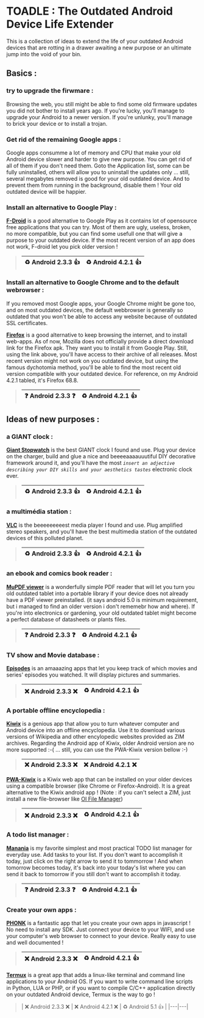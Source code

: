 # TOADLE : The Outdated Android Device Life Extender

This is a collection of ideas to extend the life of your outdated Android devices that are rotting in a drawer awaiting a new purpose or an ultimate jump into the void of your bin.

## Basics :

### try to upgrade the firwmare :
Browsing the web, you still might be able to find some old firmware updates you did not bother to install years ago. If you're lucky, you'll manage to upgrade your Android to a newer version. If you're unlunky, you'll manage to brick your device or to install a trojan.

### Get rid of the remaining Google apps :
Google apps consumme a lot of memory and CPU that make your old Android device slower and harder to give new purpose. You can get rid of all of them if you don't need them. Goto the Application list, some can be fully uninstalled, others will allow you to uninstall the updates only ... still, several megabytes removed is good for your old outdated device. And to prevent them from running in the background, disable them ! Your old outdated device will be happier.

### Install an alternative to Google Play :

**[F-Droid](https://f-droid.org/)** is a good alternative to Google Play as it contains lot of opensource free applications that you can try. Most of them are ugly, useless, broken, no more compatible, but you can find some usefull one that will give a purpose to your outdated device. If the most recent version of an app does not work, F-droid let you pick older version !
> | :recycle: Android 2.3.3 :+1:  | :recycle: Android 4.2.1 :+1: |
> |---|---|

### Install an alternative to Google Chrome and to the default webrowser :
If you removed most Google apps, your Google Chrome might be gone too, and on most outdated devices, the default webbrowser is generally so outdated that you won't be able to access any website because of outdated SSL certificates.

**[Firefox](https://github.com/mozilla-mobile/fenix/releases)** is a good alternative to keep browsing the internet, and to install web-apps.
As of now, Mozilla does not officially provide a direct download link for the Firefox apk. They want you to install it from Google Play. Still, using the link above, you'll have access to their archive of all releases. Most recent version might not work on you outdated device, but using the famous dychotomia method, you'll be able to find the most recent old version compatible with your outdated device.
For reference, on my Android 4.2.1 tabled, it's Firefox 68.8.
> | :question: Android 2.3.3 :question:  | :recycle: Android 4.2.1 :+1: |
> |---|---|



## Ideas of new purposes :

### a GIANT clock :

**[Giant Stopwatch](https://f-droid.org/fr/packages/omegacentauri.mobi.simplestopwatch/)** is the best GIANT clock I found and use. Plug your device on the charger, build and glue a nice and beeeeaaaauuutiful DIY decorative framework around it, and you'll have the most *`insert an adjective describing your DIY skills and your aesthetics tastes`* electronic clock ever.
> | :recycle: Android 2.3.3 :+1:  | :recycle: Android 4.2.1 :+1: |
> |---|---|

### a multimédia station :

**[VLC](https://f-droid.org/fr/packages/org.videolan.vlc/)** is the beeeeeeeeest media player I found and use. Plug amplified stereo speakers, and you'll have the best multimedia station of the outdated devices of this polluted planet.
> | :recycle: Android 2.3.3 :+1:  | :recycle: Android 4.2.1 :+1: |
> |---|---|


### an ebook and comics book reader :

**[MuPDF viewer](https://f-droid.org/fr/packages/com.artifex.mupdf.viewer.app/)** is a wonderfully simple PDF reader that will let you turn you old outdated tablet into a portable library if your device does not already have a PDF viewer preinstalled. (it says android 5.0 is minimum requirement, but i managed to find an older version i don't rememebr how and where). If you're into electronics or gardening, your old outdated tablet might become a perfect database of datasheets or plants files.
> | :question: Android 2.3.3 :question:  | :recycle: Android 4.2.1 :+1: |
> |---|---|


### TV show and Movie database :

**[Episodes](https://f-droid.org/fr/packages/com.redcoracle.episodes/)** is an amaaazing apps that let you keep track of which movies and series' episodes you watched. It will display pictures and summaries.
> | :x: Android 2.3.3 :x:  | :recycle: Android 4.2.1 :+1: |
> |---|---|

### A portable offline encyclopedia :

**[Kiwix](https://www.kiwix.org/en/)** is a genious app that allow you to turn whatever computer and Android device into an offline encyclopedia.
Use it to download various versions of Wikipedia and other encylopedic websites provided as ZIM archives. Regarding the Android app of Kiwix, older Android version are no more supported :-( ... still, you can use the PWA-Kiwix version bellow :-)
> | :x: Android 2.3.3 :x:  | :x: Android 4.2.1 :x: |
> |---|---|

**[PWA-Kiwix](https://pwa.kiwix.org/)** is a Kiwix web app that can be installed on your older devices using a compatible browser (like Chrome or Firefox-Android). It is a great alternative to the Kiwix android app ! (Note : if you can't select a ZIM, just install a new file-browser like [OI File Manager](https://f-droid.org/fr/packages/org.openintents.filemanager/))
> | :x: Android 2.3.3 :x:  | :recycle: Android 4.2.1 :+1: |
> |---|---|

### A todo list manager :

**[Manania](https://f-droid.org/fr/packages/com.zapta.apps.maniana/)** is my favorite simplest and most practical TODO list manager for everyday use. Add tasks to your list. If you don't want to accomplish it today, just click on the right arrow to send it to tommorrow ! And when tomorrow becomes today, it's back into your today's list where you can send it back to tomorrow if you still don't want to accomplish it today.
> | :question: Android 2.3.3 :question:  | :recycle: Android 4.2.1 :+1: |
> |---|---|

### Create your own apps :

**[PHONK](https://phonk.app/)** is a fantastic app that let you create your own apps in javascript ! No need to install any SDK. Just connect your device to your WIFI, and use your computer's web browser to connect to your device. Really easy to use and well documented ! 
> | :x: Android 2.3.3 :x:  | :recycle: Android 4.2.1 :+1: |
> |---|---|

**[Termux](https://f-droid.org/fr/packages/com.termux/)** is a great app that adds a linux-like terminal and command line applications to your Android OS. If you want to write command line scripts in Python, LUA or PHP, or if you want to compile C/C++ application directly on your outdated Android device, Termux is the way to go !
> | :x: Android 2.3.3 :x:  | :x: Android 4.2.1 :x: | :recycle: Android 5.1 :+1: |
> |---|---|
